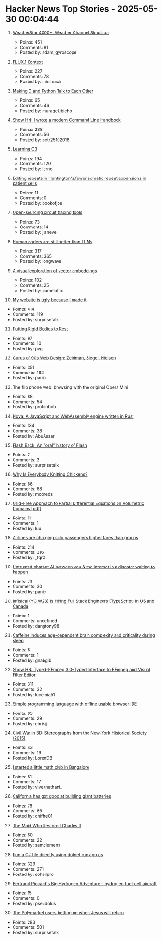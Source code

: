 # Hacker News Top Stories - 2025-05-30 00:04:44

1. [WeatherStar 4000+: Weather Channel Simulator](https://weatherstar.netbymatt.com/)
   - Points: 451
   - Comments: 81
   - Posted by: adam_gyroscope

2. [FLUX.1 Kontext](https://bfl.ai/models/flux-kontext)
   - Points: 227
   - Comments: 78
   - Posted by: minimaxir

3. [Making C and Python Talk to Each Other](https://leetarxiv.substack.com/p/making-c-and-python-talk-to-each)
   - Points: 65
   - Comments: 46
   - Posted by: muragekibicho

4. [Show HN: I wrote a modern Command Line Handbook](https://commandline.stribny.name/)
   - Points: 238
   - Comments: 56
   - Posted by: petr25102018

5. [Learning C3](https://alloc.dev/2025/05/29/learning_c3)
   - Points: 194
   - Comments: 120
   - Posted by: lerno

6. [Editing repeats in Huntington's:fewer somatic repeat expansions in patient cells](https://www.nature.com/articles/s41588-025-02172-8)
   - Points: 11
   - Comments: 0
   - Posted by: bookofjoe

7. [Open-sourcing circuit tracing tools](https://www.anthropic.com/research/open-source-circuit-tracing)
   - Points: 73
   - Comments: 14
   - Posted by: jlaneve

8. [Human coders are still better than LLMs](https://antirez.com/news/153)
   - Points: 317
   - Comments: 365
   - Posted by: longwave

9. [A visual exploration of vector embeddings](http://blog.pamelafox.org/2025/05/a-visual-exploration-of-vector.html)
   - Points: 102
   - Comments: 25
   - Posted by: pamelafox

10. [My website is ugly because I made it](https://goodinternetmagazine.com/my-website-is-ugly-because-i-made-it/)
   - Points: 414
   - Comments: 119
   - Posted by: surprisetalk

11. [Putting Rigid Bodies to Rest](https://twitter.com/keenanisalive/status/1925225500659658999)
   - Points: 97
   - Comments: 10
   - Posted by: pvg

12. [Gurus of 90s Web Design: Zeldman, Siegel, Nielsen](https://cybercultural.com/p/web-design-1997/)
   - Points: 351
   - Comments: 162
   - Posted by: panic

13. [The flip phone web: browsing with the original Opera Mini](https://www.spacebar.news/the-flip-phone-web-browsing-with-the-original-opera-mini/)
   - Points: 88
   - Comments: 54
   - Posted by: protonbob

14. [Nova: A JavaScript and WebAssembly engine written in Rust](https://trynova.dev/)
   - Points: 134
   - Comments: 38
   - Posted by: AbuAssar

15. [Flash Back: An "oral" history of Flash](https://goodinternetmagazine.com/oral-history-of-flash/)
   - Points: 7
   - Comments: 3
   - Posted by: surprisetalk

16. [Why Is Everybody Knitting Chickens?](https://ironicsans.ghost.io/why-is-everybody-knitting-chickens/)
   - Points: 86
   - Comments: 68
   - Posted by: mooreds

17. [Grid-Free Approach to Partial Differential Equations on Volumetric Domains [pdf]](http://rohansawhney.io/RohanSawhneyPhDThesis.pdf)
   - Points: 11
   - Comments: 1
   - Posted by: luu

18. [Airlines are charging solo passengers higher fares than groups](https://thriftytraveler.com/news/airlines/airlines-charging-solo-travelers-higher-fares/)
   - Points: 214
   - Comments: 316
   - Posted by: _tqr3

19. [Untrusted chatbot AI between you & the internet is a disaster waiting to happen](https://macwright.com/2025/05/29/putting-an-untrusted-chat-layer-is-a-disaster)
   - Points: 73
   - Comments: 30
   - Posted by: panic

20. [Infisical (YC W23) Is Hiring Full Stack Engineers (TypeScript) in US and Canada](https://www.ycombinator.com/companies/infisical/jobs/vGwCQVk-full-stack-engineer-us-canada)
   - Points: 1
   - Comments: undefined
   - Posted by: dangtony98

21. [Caffeine induces age-dependent brain complexity and criticality during sleep](https://www.nature.com/articles/s42003-025-08090-z)
   - Points: 8
   - Comments: 1
   - Posted by: gnabgib

22. [Show HN: Typed-FFmpeg 3.0–Typed Interface to FFmpeg and Visual Filter Editor](https://github.com/livingbio/typed-ffmpeg)
   - Points: 311
   - Comments: 32
   - Posted by: lucemia51

23. [Simple programming language with offline usable browser IDE](https://tiki.li/apps/tut_learn.html?v=2505e)
   - Points: 93
   - Comments: 29
   - Posted by: chrisjj

24. [Civil War in 3D: Stereographs from the New-York Historical Society (2015)](https://www.nyhistory.org/blogs/civil-war-in-3d-stereographs-from-the-new-york-historical-society)
   - Points: 43
   - Comments: 19
   - Posted by: LorenDB

25. [I started a little math club in Bangalore](https://teachyourselfmath.app/club)
   - Points: 81
   - Comments: 17
   - Posted by: viveknathani_

26. [California has got good at building giant batteries](https://www.economist.com/united-states/2025/05/22/california-has-got-really-good-at-building-giant-batteries)
   - Points: 78
   - Comments: 86
   - Posted by: chiffre01

27. [The Maid Who Restored Charles II](https://www.historytoday.com/archive/feature/maid-who-restored-charles-ii)
   - Points: 60
   - Comments: 22
   - Posted by: samclemens

28. [Run a C# file directly using dotnet run app.cs](https://devblogs.microsoft.com/dotnet/announcing-dotnet-run-app/)
   - Points: 329
   - Comments: 271
   - Posted by: soheilpro

29. [Bertrand Piccard's Big Hydrogen Adventure – hydrogen fuel-cell aircraft](https://spectrum.ieee.org/hydrogen-fuel-cell-aircraft)
   - Points: 15
   - Comments: 0
   - Posted by: pseudolus

30. [The Polymarket users betting on when Jesus will return](https://ericneyman.wordpress.com/2025/03/24/will-jesus-christ-return-in-an-election-year/)
   - Points: 283
   - Comments: 501
   - Posted by: surprisetalk

